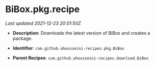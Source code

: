 # BiBox.pkg.recipe

_Last updated 2021-12-23 20:01:50Z_

- **Description**: Downloads the latest version of BiBox and creates a package.

- **Identifier**: `com.github.ahousseini-recipes.pkg.BiBox`

- **Parent Recipes**: `com.github.ahousseini-recipes.download.BiBox`
